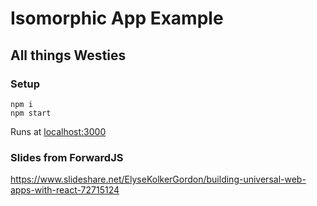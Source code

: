 # Isomorphic App Example

## All things Westies

### Setup
```
npm i
npm start
```

Runs at [localhost:3000](localhost:3000)

### Slides from ForwardJS

https://www.slideshare.net/ElyseKolkerGordon/building-universal-web-apps-with-react-72715124
